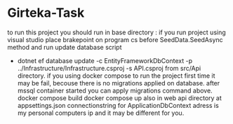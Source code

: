 # Girteka-Task

to run this project you should run in base directory : 
if you run project using visual studio place brakepoint on program cs before SeedData.SeedAsync method and run update database script 
 - dotnet ef database update -c EntityFrameworkDbContext -p ../Infrastructure/Infrastructure.csproj -s API.csproj from src/Api directory.
if you using docker compose to run the project first time it may be fail, becouse there is no migrations applied on database.
after mssql container started you can apply migrations command above.
docker compose build
docker compose up
also in web api directory at appsettings.json connectionstring for ApplicationDbContext adress is my personal computers ip and it may be different for you.